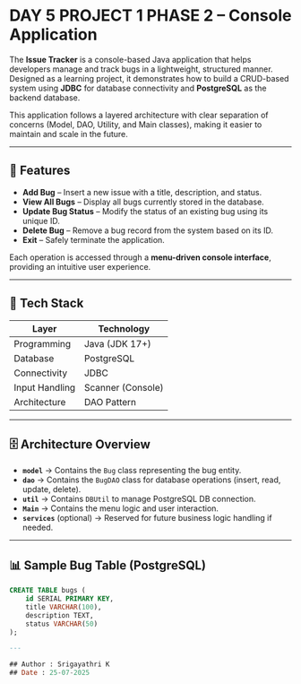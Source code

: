 # DAY 5 PROJECT 1 PHASE 2 – Console Application

The **Issue Tracker** is a console-based Java application that helps developers manage and track bugs in a lightweight, structured manner. Designed as a learning project, it demonstrates how to build a CRUD-based system using **JDBC** for database connectivity and **PostgreSQL** as the backend database.

This application follows a layered architecture with clear separation of concerns (Model, DAO, Utility, and Main classes), making it easier to maintain and scale in the future.

---

## 📌 Features

- **Add Bug** – Insert a new issue with a title, description, and status.
- **View All Bugs** – Display all bugs currently stored in the database.
- **Update Bug Status** – Modify the status of an existing bug using its unique ID.
- **Delete Bug** – Remove a bug record from the system based on its ID.
- **Exit** – Safely terminate the application.

Each operation is accessed through a **menu-driven console interface**, providing an intuitive user experience.

---

## 🧰 Tech Stack

| Layer              | Technology      |
|-------------------|-----------------|
| Programming        | Java (JDK 17+)  |
| Database           | PostgreSQL      |
| Connectivity       | JDBC            |
| Input Handling     | Scanner (Console) |
| Architecture       | DAO Pattern     |

---

## 🗄️ Architecture Overview

- **`model`** → Contains the `Bug` class representing the bug entity.
- **`dao`** → Contains the `BugDAO` class for database operations (insert, read, update, delete).
- **`util`** → Contains `DBUtil` to manage PostgreSQL DB connection.
- **`Main`** → Contains the menu logic and user interaction.
- **`services`** (optional) → Reserved for future business logic handling if needed.

---

## 📊 Sample Bug Table (PostgreSQL)

```sql
CREATE TABLE bugs (
    id SERIAL PRIMARY KEY,
    title VARCHAR(100),
    description TEXT,
    status VARCHAR(50)
);

--- 

## Author : Srigayathri K
## Date : 25-07-2025